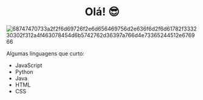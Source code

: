 <h1 align="center"> Olá! 😎 </h1>

![68747470733a2f2f6d69726f2e6d656469756d2e636f6d2f6d61782f333230302f312a4f463078454d6b5742762d36397a766d4e73365244512e676966](https://github.com/mateusalecrin/js-ads-senai/assets/105462293/c7379f5b-380d-4c0f-9c0b-474ef3390f30)


<p  align="left"> Algumas linguagens que curto: <p/>

* JavaScript
* Python
* Java
* HTML 
* CSS


